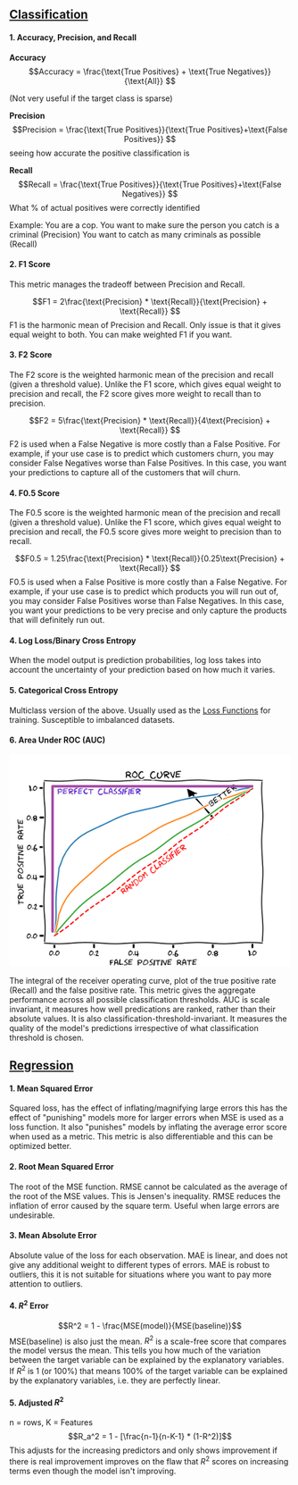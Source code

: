 

## [Classification](Classification.md)


#### 1. Accuracy, Precision, and Recall

**Accuracy**
$$Accuracy = \frac{\text{True Positives} + \text{True Negatives}}{\text{All}} $$

(Not very useful if the target class is sparse)

**Precision**
$$Precision = \frac{\text{True Positives}}{\text{True Positives}+\text{False Positives}} $$
seeing how accurate the positive classification is

**Recall**
$$Recall = \frac{\text{True Positives}}{\text{True Positives}+\text{False Negatives}} $$
What % of actual positives were correctly identified


Example: You are a cop.
You want to make sure the person you catch is a criminal (Precision)
You want to catch as many criminals as possible (Recall)


#### 2. F1 Score
This metric manages the tradeoff between Precision and Recall.

$$F1 = 2\frac{\text{Precision} * \text{Recall}}{\text{Precision} + \text{Recall}} $$
F1 is the harmonic mean of Precision and Recall. Only issue is that it gives equal weight to both. You can make weighted F1 if you want.


#### 3. F2 Score
The F2 score is the weighted harmonic mean of the precision and recall (given a threshold value). Unlike the F1 score, which gives equal weight to precision and recall, the F2 score gives more weight to recall than to precision.

$$F2 = 5\frac{\text{Precision} * \text{Recall}}{4\text{Precision} + \text{Recall}} $$
F2 is used when a False Negative is more costly than a False Positive. For example, if your use case is to predict which customers churn, you may consider False Negatives worse than False Positives. In this case, you want your predictions to capture all of the customers that will churn. 


#### 4. F0.5 Score
The F0.5 score is the weighted harmonic mean of the precision and recall (given a threshold value). Unlike the F1 score, which gives equal weight to precision and recall, the F0.5 score gives more weight to precision than to recall.

$$F0.5 = 1.25\frac{\text{Precision} * \text{Recall}}{0.25\text{Precision} + \text{Recall}} $$
F0.5 is used when a False Positive is more costly than a False Negative. For example, if your use case is to predict which products you will run out of, you may consider False Positives worse than False Negatives. In this case, you want your predictions to be very precise and only capture the products that will definitely run out.


#### 4. Log Loss/Binary Cross Entropy

When the model output is prediction probabilities, log loss takes into account the uncertainty of your prediction based on how much it varies.


#### 5. Categorical Cross Entropy

Multiclass version of the above. Usually used as the [Loss Functions](Deep%20Learning/Loss%20Functions.md) for training. Susceptible to imbalanced datasets.


#### 6. Area Under ROC (AUC)

![](../Attachments/Pasted%20image%2020230225023235.png)

The integral of the receiver operating curve, plot of the true positive rate (Recall) and the false positive rate. This metric gives the aggregate performance across all possible classification thresholds. AUC is scale invariant, it measures how well predications are ranked, rather than their absolute values. It is also classification-threshold-invariant. It measures the quality of the model's predictions irrespective of what classification threshold is chosen.



## [Regression](Regression.md)

#### 1. Mean Squared Error
Squared loss, has the effect of inflating/magnifying large errors this has the effect of "punishing" models more for larger errors when MSE is used as a loss function. It also "punishes" models by inflating the average error score when used as a metric. This metric is also differentiable and this can be optimized better.


#### 2. Root Mean Squared Error
The root of the MSE function. RMSE cannot be calculated as the average of the root of the MSE values. This is Jensen's inequality. RMSE reduces the inflation of error caused by the square term. Useful when large errors are undesirable.


#### 3. Mean Absolute Error
Absolute value of the loss for each observation. MAE is linear, and does not give any additional weight to different types of errors. MAE is robust to outliers, this it is not suitable for situations where you want to pay more attention to outliers.


#### 4. $R^2$ Error

$$R^2 = 1 - \frac{MSE(model)}{MSE(baseline)}$$
MSE(baseline) is also just the mean. $R^2$ is a scale-free score that compares the model versus the mean. This tells you how much of the variation between the target variable can be explained by the explanatory variables. If $R^2$ is 1 (or 100%) that means 100% of the target variable can be explained by the explanatory variables, i.e. they are perfectly linear.


#### 5. Adjusted $R^2$
n = rows, K = Features
$$R_a^2 = 1 - [\frac{n-1}{n-K-1} * (1-R^2)]$$
This adjusts for the increasing predictors and only shows improvement if there is real improvement improves on the flaw that $R^2$ scores on increasing terms even though the model isn't improving.